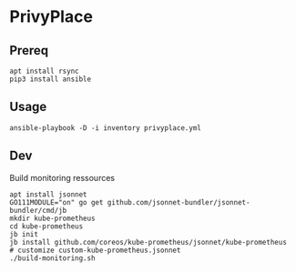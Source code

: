 # PrivyPlace

## Prereq

```
apt install rsync
pip3 install ansible
```

## Usage
```
ansible-playbook -D -i inventory privyplace.yml
```

## Dev

Build monitoring ressources

```
apt install jsonnet
GO111MODULE="on" go get github.com/jsonnet-bundler/jsonnet-bundler/cmd/jb
mkdir kube-prometheus
cd kube-prometheus
jb init
jb install github.com/coreos/kube-prometheus/jsonnet/kube-prometheus
# customize custom-kube-prometheus.jsonnet
./build-monitoring.sh
```